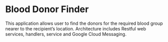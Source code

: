 # Blood Donor Finder
This application allows user to find the donors for the required blood group nearer to the recipient’s location. Architecture includes Restful web services, handlers, service and Google Cloud Messaging.
